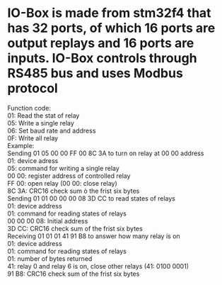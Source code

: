 # IO-Box is made from stm32f4 that has 32 ports, of which 16 ports are output replays and 16 ports are inputs. IO-Box controls through RS485 bus and uses Modbus protocol
  <p>Function code:<br>
  01: Read the stat of relay<br>
  05: Write a single relay<br>
  06: Set baud rate and address<br>
  0F: Write all relay<br>
Example:<br>
Sending 01 05 00 00 FF 00 8C 3A to turn on relay at 00 00 address<br>
01: device adress<br>
05: command for writing a single relay<br>
00 00: register address of controlled relay<br>
FF 00: open relay (00 00: close relay)<br>
8C 3A: CRC16 check sum ò the frist six bytes<br>
Sending 01 01 00 00 00 08 3D CC to read states of relays<br>
01: device address<br>
01: command for reading states of relays<br>
00 00 00 08: Initial address<br>
3D CC: CRC16 check sum of the frist six bytes<br>
Receiving 01 01 01 41 91 B8 to answer how many relay is on<br>
01: device address<br>
01: command for reading states of relays<br>
01: number of bytes returned<br>
41: relay 0 and relay 6 is on, close other relays (41: 0100 0001)<br>
91 B8: CRC16 check sum of the frist six bytes</p>
